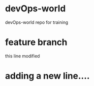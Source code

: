 # devOps-world
devOps-world repo for training
# feature branch
this line modified
# adding a new line....
